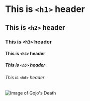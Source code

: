 # This is `<h1>` header
## This is `<h2>` header
### This is `<h3>` header
#### This is `<h4>` header
##### This is `<h5>` header
###### This is `<h6>` header

![Image of Gojo's Death](https://staticg.sportskeeda.com/editor/2023/09/f29a8-16954713783435-1920.jpg?w=840)
